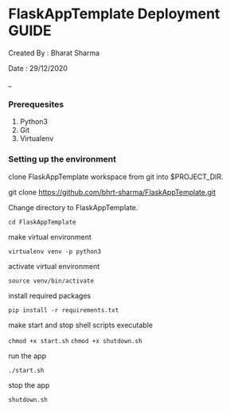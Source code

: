 # FlaskAppTemplate Deployment GUIDE
Created By :  Bharat Sharma

Date : 29/12/2020

_

### Prerequesites
1. Python3
2. Git
3. Virtualenv

### Setting up the environment

clone FlaskAppTemplate workspace from git into $PROJECT_DIR.

git clone https://github.com/bhrt-sharma/FlaskAppTemplate.git


Change directory to FlaskAppTemplate.

`cd FlaskAppTemplate`

make virtual environment

`virtualenv venv -p python3`

activate virtual environment

`source venv/bin/activate`

install required packages

`pip install -r requirements.txt`

make start and stop shell scripts executable

`chmod +x start.sh`
`chmod +x shutdown.sh`

run the app

`./start.sh`

stop the app

`shutdown.sh`
